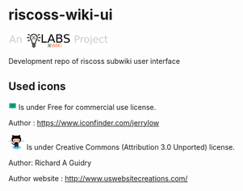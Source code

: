 # riscoss-wiki-ui

[![XWiki labs logo](https://raw.githubusercontent.com/xwiki-labs/xwiki-labs-logo/master/projects/xwikilabs/xlabs-project.png "XWiki labs")](https://labs.xwiki.com/xwiki/bin/view/Main/WebHome)

Development repo of riscoss subwiki user interface
## Used icons
![alt tag](https://raw.githubusercontent.com/xwiki-labs/riscoss-wiki-ui/github-implementation/src/xwiki/RISCOSSPlatformCode/NavigationMenu/attachments/feedback.png)
Is under Free for commercial use license.

Author : https://www.iconfinder.com/jerrylow

![alt tag](https://raw.githubusercontent.com/xwiki-labs/riscoss-wiki-ui/github-implementation/src/xwiki/RISCOSSPlatformCode/GithubLogin/attachments/github.png)
Is under Creative Commons (Attribution 3.0 Unported) license.

Author: Richard A Guidry

Author website : http://www.uswebsitecreations.com/
